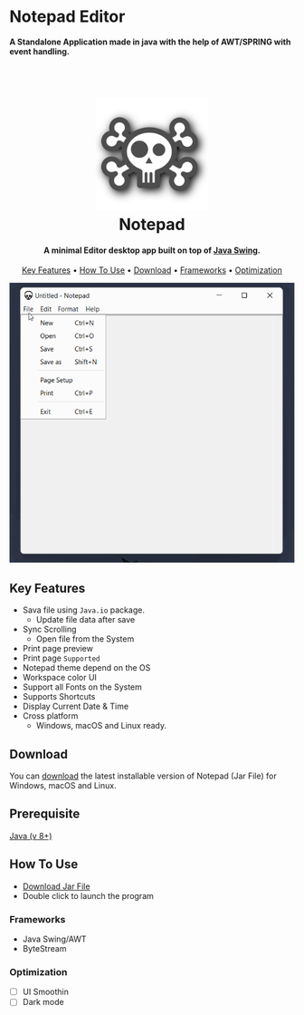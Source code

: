 # **Notepad Editor**
**A Standalone Application made in java with the help of AWT/SPRING with event handling.**
<h1 align="center">
  <br>
  <a href="https://github.com/Mr-Anubhav-pandey/Notepad_Editor/blob/main/src/main/java/skull.png"><img src="https://github.com/Mr-Anubhav-pandey/Notepad_Editor/blob/main/src/main/java/skull.png" alt="Markdownify" width="200"></a>
  <br>
  Notepad
  <br>
</h1>

<h4 align="center">A minimal Editor desktop app built on top of <a href="https://docs.oracle.com/javase/7/docs/api/javax/swing/package-summary.html" target="_blank">Java Swing</a>.</h4>

<p align="center">
  <a href="#key-features">Key Features</a> •
  <a href="#how-to-use">How To Use</a> •
  <a href="#download">Download</a> •
  <a href="#Frameworks">Frameworks</a> •
  <a href="#Optimization">Optimization </a>
</p>

<p align="center">
  <img src="https://github.com/Mr-Anubhav-pandey/Notepad_Editor/blob/main/raw-data/notepad.gif" alt="animated" />
</p>

## Key Features

* Sava file  using `Java.io` package. 
  - Update file data after save
* Sync Scrolling
  - Open file from the System
* Print page preview 
* Print page `Supported`
* Notepad theme depend on the OS 
* Workspace color UI
* Support all Fonts on the System 
* Supports Shortcuts
* Display Current Date & Time
* Cross platform
  - Windows, macOS and Linux ready.
  
  
## Download
You can [download](https://github.com/Mr-Anubhav-pandey/Notepad_Editor/releases/tag/v1.0) the latest installable version of Notepad (Jar File) for Windows, macOS and Linux.
 
 ## Prerequisite
 [Java (v 8+)](https://www.oracle.com/java/technologies/downloads/)
 
## How To Use
- [Download Jar File](https://github.com/Mr-Anubhav-pandey/Notepad_Editor/releases/tag/v1.0)
- Double click to launch the program


### Frameworks
- Java Swing/AWT
- ByteStream
 
 ### Optimization 
- [ ] UI Smoothin
- [ ] Dark mode
